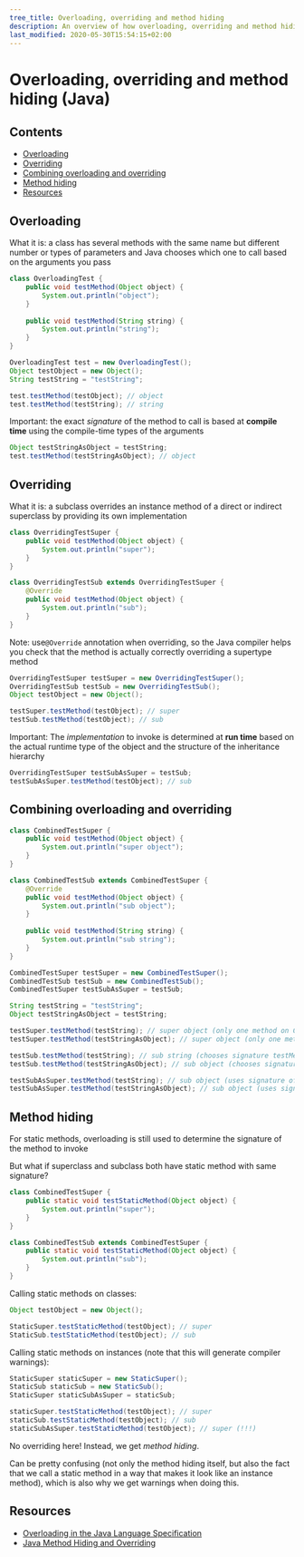 ```yaml
---
tree_title: Overloading, overriding and method hiding
description: An overview of how overloading, overriding and method hiding works in Java
last_modified: 2020-05-30T15:54:15+02:00
---
```


# Overloading, overriding and method hiding (Java)

## Contents

-   [Overloading](#overloading)
-   [Overriding](#overriding)
-   [Combining overloading and overriding](#combining-overloading-and-overriding)
-   [Method hiding](#method-hiding)
-   [Resources](#resources)

## Overloading

What it is: a class has several methods with the same name but different number or types of parameters and Java chooses which one to call based on the arguments you pass

```java
class OverloadingTest {
    public void testMethod(Object object) {
        System.out.println("object");
    }
    
    public void testMethod(String string) {
        System.out.println("string");
    }
}
```

```java
OverloadingTest test = new OverloadingTest();
Object testObject = new Object();
String testString = "testString";

test.testMethod(testObject); // object
test.testMethod(testString); // string
```

Important: the exact _signature_ of the method to call is based at **compile time** using the compile-time types of the arguments

```java
Object testStringAsObject = testString;
test.testMethod(testStringAsObject); // object
```

## Overriding

What it is: a subclass overrides an instance method of a direct or indirect superclass by providing its own implementation

```java
class OverridingTestSuper {
    public void testMethod(Object object) {
        System.out.println("super");
    }
}

class OverridingTestSub extends OverridingTestSuper {
    @Override
    public void testMethod(Object object) {
        System.out.println("sub");
    }
}
```

Note: use`@Override` annotation when overriding, so the Java compiler helps you check that the method is actually correctly overriding a supertype method

```java
OverridingTestSuper testSuper = new OverridingTestSuper();
OverridingTestSub testSub = new OverridingTestSub();
Object testObject = new Object();

testSuper.testMethod(testObject); // super
testSub.testMethod(testObject); // sub
```

Important: The _implementation_ to invoke is determined at **run time** based on the actual runtime type of the object and the structure of the inheritance hierarchy

```java
OverridingTestSuper testSubAsSuper = testSub;
testSubAsSuper.testMethod(testObject); // sub
```

## Combining overloading and overriding

```java
class CombinedTestSuper {
    public void testMethod(Object object) {
        System.out.println("super object");
    }
}

class CombinedTestSub extends CombinedTestSuper {
    @Override
    public void testMethod(Object object) {
        System.out.println("sub object");
    }
    
    public void testMethod(String string) {
        System.out.println("sub string");
    }
}
```

```java
CombinedTestSuper testSuper = new CombinedTestSuper();
CombinedTestSub testSub = new CombinedTestSub();
CombinedTestSuper testSubAsSuper = testSub;

String testString = "testString";
Object testStringAsObject = testString;

testSuper.testMethod(testString); // super object (only one method on CombinedTestSuper)
testSuper.testMethod(testStringAsObject); // super object (only one method on CombinedTestSuper)

testSub.testMethod(testString); // sub string (chooses signature testMethod(String) on CombinedTestSub)
testSub.testMethod(testStringAsObject); // sub object (chooses signature testMethod(Object) on CombinedTestSub)

testSubAsSuper.testMethod(testString); // sub object (uses signature of only method on CombinedTestSuper but implementation of CombinedTestSub)
testSubAsSuper.testMethod(testStringAsObject); // sub object (uses signature of only method on CombinedTestSuper but implementation of CombinedTestSub)
```

## Method hiding

For static methods, overloading is still used to determine the signature of the method to invoke

But what if superclass and subclass both have static method with same signature?

```java
class CombinedTestSuper {
    public static void testStaticMethod(Object object) {
        System.out.println("super");
    }
}

class CombinedTestSub extends CombinedTestSuper {
    public static void testStaticMethod(Object object) {
        System.out.println("sub");
    }
}
```

Calling static methods on classes:

```java
Object testObject = new Object();

StaticSuper.testStaticMethod(testObject); // super
StaticSub.testStaticMethod(testObject); // sub
```

Calling static methods on instances (note that this will generate compiler warnings):

```java
StaticSuper staticSuper = new StaticSuper();
StaticSub staticSub = new StaticSub();
StaticSuper staticSubAsSuper = staticSub;

staticSuper.testStaticMethod(testObject); // super
staticSub.testStaticMethod(testObject); // sub
staticSubAsSuper.testStaticMethod(testObject); // super (!!!)
```

No overriding here! Instead, we get _method hiding_.

Can be pretty confusing (not only the method hiding itself, but also the fact that we call a static method in a way that makes it look like an instance method), which is also why we get warnings when doing this.

## Resources

-   [Overloading in the Java Language Specification](https://docs.oracle.com/javase/specs/jls/se10/html/jls-8.html#jls-8.4.9)
-   [Java Method Hiding and Overriding](https://crunchify.com/java-method-hiding-and-overriding-override-static-method-in-java/9)

